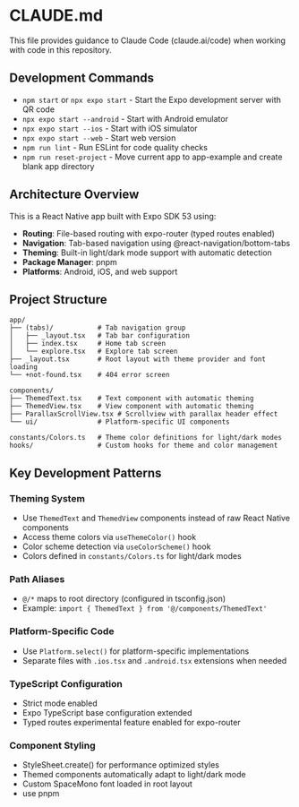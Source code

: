 # CLAUDE.md

This file provides guidance to Claude Code (claude.ai/code) when working with code in this repository.

## Development Commands

- `npm start` or `npx expo start` - Start the Expo development server with QR code
- `npx expo start --android` - Start with Android emulator
- `npx expo start --ios` - Start with iOS simulator  
- `npx expo start --web` - Start web version
- `npm run lint` - Run ESLint for code quality checks
- `npm run reset-project` - Move current app to app-example and create blank app directory

## Architecture Overview

This is a React Native app built with Expo SDK 53 using:

- **Routing**: File-based routing with expo-router (typed routes enabled)
- **Navigation**: Tab-based navigation using @react-navigation/bottom-tabs
- **Theming**: Built-in light/dark mode support with automatic detection
- **Package Manager**: pnpm
- **Platforms**: Android, iOS, and web support

## Project Structure

```
app/
├── (tabs)/           # Tab navigation group
│   ├── _layout.tsx   # Tab bar configuration
│   ├── index.tsx     # Home tab screen
│   └── explore.tsx   # Explore tab screen
├── _layout.tsx       # Root layout with theme provider and font loading
└── +not-found.tsx    # 404 error screen

components/
├── ThemedText.tsx    # Text component with automatic theming
├── ThemedView.tsx    # View component with automatic theming
├── ParallaxScrollView.tsx # Scrollview with parallax header effect
└── ui/               # Platform-specific UI components

constants/Colors.ts   # Theme color definitions for light/dark modes
hooks/                # Custom hooks for theme and color management
```

## Key Development Patterns

### Theming System
- Use `ThemedText` and `ThemedView` components instead of raw React Native components
- Access theme colors via `useThemeColor()` hook
- Color scheme detection via `useColorScheme()` hook
- Colors defined in `constants/Colors.ts` for light/dark modes

### Path Aliases
- `@/*` maps to root directory (configured in tsconfig.json)
- Example: `import { ThemedText } from '@/components/ThemedText'`

### Platform-Specific Code
- Use `Platform.select()` for platform-specific implementations
- Separate files with `.ios.tsx` and `.android.tsx` extensions when needed

### TypeScript Configuration
- Strict mode enabled
- Expo TypeScript base configuration extended
- Typed routes experimental feature enabled for expo-router

### Component Styling
- StyleSheet.create() for performance optimized styles
- Themed components automatically adapt to light/dark mode
- Custom SpaceMono font loaded in root layout
- use pnpm